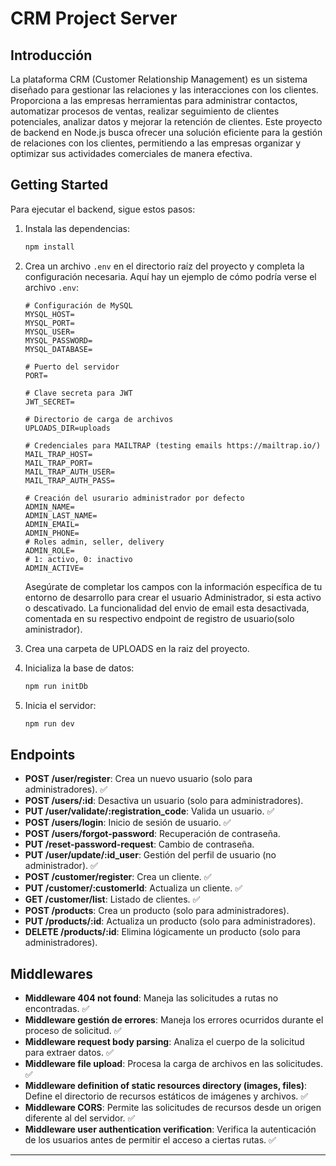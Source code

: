 # CRM Project Server

## Introducción

La plataforma CRM (Customer Relationship Management) es un sistema diseñado para gestionar las relaciones y las interacciones con los clientes. Proporciona a las empresas herramientas para administrar contactos, automatizar procesos de ventas, realizar seguimiento de clientes potenciales, analizar datos y mejorar la retención de clientes. Este proyecto de backend en Node.js busca ofrecer una solución eficiente para la gestión de relaciones con los clientes, permitiendo a las empresas organizar y optimizar sus actividades comerciales de manera efectiva.

## Getting Started

Para ejecutar el backend, sigue estos pasos:

1. Instala las dependencias:

    ```bash
    npm install
    ```

2. Crea un archivo `.env` en el directorio raíz del proyecto y completa la configuración necesaria. Aquí hay un ejemplo de cómo podría verse el archivo `.env`:

    ```plaintext
    # Configuración de MySQL
    MYSQL_HOST=
    MYSQL_PORT=
    MYSQL_USER=
    MYSQL_PASSWORD=
    MYSQL_DATABASE=

    # Puerto del servidor
    PORT=

    # Clave secreta para JWT
    JWT_SECRET=

    # Directorio de carga de archivos
    UPLOADS_DIR=uploads

    # Credenciales para MAILTRAP (testing emails https://mailtrap.io/)
    MAIL_TRAP_HOST=
    MAIL_TRAP_PORT=
    MAIL_TRAP_AUTH_USER=
    MAIL_TRAP_AUTH_PASS=

    # Creación del usurario administrador por defecto
    ADMIN_NAME=
    ADMIN_LAST_NAME=
    ADMIN_EMAIL=
    ADMIN_PHONE=
    # Roles admin, seller, delivery
    ADMIN_ROLE=
    # 1: activo, 0: inactivo
    ADMIN_ACTIVE=
    ```

    Asegúrate de completar los campos con la información específica de tu entorno de desarrollo para crear el usuario Administrador, si esta activo o descativado. La funcionalidad del envio de email esta desactivada, comentada en su respectivo endpoint de registro de usuario(solo aministrador).

3. Crea una carpeta de UPLOADS en la raiz del proyecto.

4. Inicializa la base de datos:

    ```bash
    npm run initDb
    ```

5. Inicia el servidor:

    ```bash
    npm run dev
    ```

## Endpoints

- **POST /user/register**: Crea un nuevo usuario (solo para administradores). ✅
- **POST /users/:id**: Desactiva un usuario (solo para administradores). 
- **PUT /user/validate/:registration_code**: Valida un usuario. ✅
- **POST /users/login**: Inicio de sesión de usuario. ✅
- **POST /users/forgot-password**: Recuperación de contraseña.
- **PUT /reset-password-request**: Cambio de contraseña.
- **PUT /user/update/:id_user**: Gestión del perfil de usuario (no administrador). ✅
- **POST /customer/register**: Crea un cliente. ✅
- **PUT /customer/:customerId**: Actualiza un cliente. ✅
- **GET /customer/list**: Listado de clientes. ✅
- **POST /products**: Crea un producto (solo para administradores).
- **PUT /products/:id**: Actualiza un producto (solo para administradores).
- **DELETE /products/:id**: Elimina lógicamente un producto (solo para administradores).

## Middlewares

- **Middleware 404 not found**: Maneja las solicitudes a rutas no encontradas. ✅
- **Middleware gestión de errores**: Maneja los errores ocurridos durante el proceso de solicitud. ✅
- **Middleware request body parsing**: Analiza el cuerpo de la solicitud para extraer datos. ✅
- **Middleware file upload**: Procesa la carga de archivos en las solicitudes. ✅
- **Middleware definition of static resources directory (images, files)**: Define el directorio de recursos estáticos de imágenes y archivos. ✅
- **Middleware CORS**: Permite las solicitudes de recursos desde un origen diferente al del servidor. ✅
- **Middleware user authentication verification**: Verifica la autenticación de los usuarios antes de permitir el acceso a ciertas rutas. ✅

--- 
